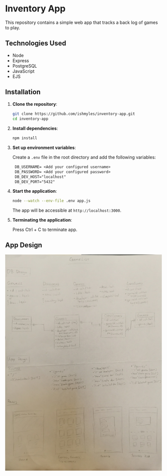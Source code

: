 # Inventory App

This repository contains a simple web app that tracks a back log of games to play.

## Technologies Used

- Node
- Express
- PostgreSQL
- JavaScript
- EJS

## Installation

1. **Clone the repository**:

   ```bash
   git clone https://github.com/ishmyles/inventory-app.git
   cd inventory-app
   ```

2. **Install dependencies**:

   ```bash
   npm install
   ```

3. **Set up environment variables**:

   Create a `.env` file in the root directory and add the following variables:

   ```env
    DB_USERNAME= <Add your configured username>
    DB_PASSWORD= <Add your configured password>
    DB_DEV_HOST="localhost"
    DB_DEV_PORT="5432"
   ```

4. **Start the application**:

   ```bash
   node --watch --env-file .env app.js
   ```

   The app will be accessible at `http://localhost:3000`.

5. **Terminating the application**:

   Press Ctrl + C to terminate app.

## App Design

![](./DESIGN_FILES/InventoryAppDesign.jpg)
